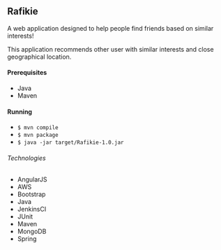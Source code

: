 Rafikie
--------
A web application designed to help people find friends based on similar interests!

This application recommends other user with similar interests and close geographical location.


#### Prerequisites
- Java
- Maven

#### Running
- ```$ mvn compile```
- ```$ mvn package```
- ```$ java -jar target/Rafikie-1.0.jar```


###### Technologies
- AngularJS
- AWS
- Bootstrap
- Java
- JenkinsCI
- JUnit
- Maven
- MongoDB
- Spring
